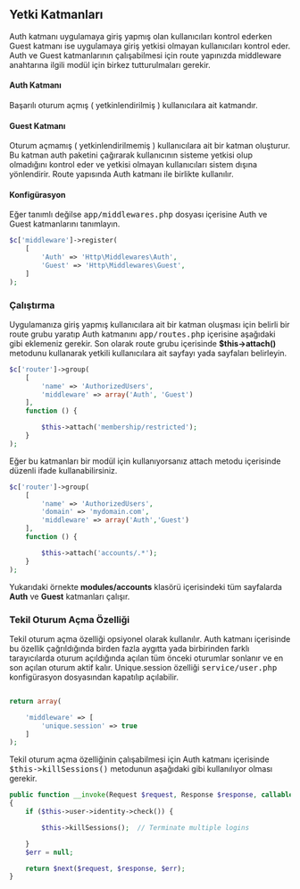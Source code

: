 
## Yetki Katmanları

Auth katmanı uygulamaya giriş yapmış olan kullanıcıları kontrol ederken Guest katmanı ise uygulamaya giriş yetkisi olmayan kullanıcıları kontrol eder. Auth ve Guest katmanlarının çalışabilmesi için route yapınızda middleware anahtarına ilgili modül için birkez tutturulmaları gerekir.

#### Auth Katmanı

Başarılı oturum açmış ( yetkinlendirilmiş ) kullanıcılara ait katmandır. 

#### Guest Katmanı

Oturum açmamış ( yetkinlendirilmemiş ) kullanıcılara ait bir katman oluşturur. Bu katman auth paketini çağırarak kullanıcının sisteme yetkisi olup olmadığını kontrol eder ve yetkisi olmayan kullanıcıları sistem dışına yönlendirir. Route yapısında Auth katmanı ile birlikte kullanılır.

<a name="auth-configuration"></a>

#### Konfigürasyon

Eğer tanımlı değilse <kbd>app/middlewares.php</kbd> dosyası içerisine Auth ve Guest katmanlarını tanımlayın.

```php
$c['middleware']->register(
    [
        'Auth' => 'Http\Middlewares\Auth',
        'Guest' => 'Http\Middlewares\Guest',
    ]
);
```

### Çalıştırma

Uygulamanıza giriş yapmış kullanıcılara ait bir katman oluşması için belirli bir route grubu yaratıp Auth katmanını <kbd>app/routes.php</kbd> içerisine aşağıdaki gibi eklemeniz gerekir.
Son olarak route grubu içerisinde <b>$this->attach()</b> metodunu kullanarak yetkili kullanıcılara ait sayfayı yada sayfaları belirleyin.

```php
$c['router']->group(
    [
        'name' => 'AuthorizedUsers',
        'middleware' => array('Auth', 'Guest')
    ],
    function () {

        $this->attach('membership/restricted');
    }
);
```

Eğer bu katmanları bir modül için kullanıyorsanız attach metodu içerisinde düzenli ifade kullanabilirsiniz.

```php
$c['router']->group(
    [
        'name' => 'AuthorizedUsers',
        'domain' => 'mydomain.com', 
        'middleware' => array('Auth','Guest')
    ],
    function () {

        $this->attach('accounts/.*');
    }
);
```

Yukarıdaki örnekte <b>modules/accounts</b> klasörü içerisindeki tüm sayfalarda <b>Auth</b> ve <b>Guest</b> katmanları çalışır.

### Tekil Oturum Açma Özelliği

Tekil oturum açma özelliği opsiyonel olarak kullanılır. Auth katmanı içerisinde bu özellik çağrıldığında birden fazla aygıtta yada birbirinden farklı tarayıcılarda oturum açıldığında açılan tüm önceki oturumlar sonlanır ve en son açılan oturum aktif kalır. Unique.session özelliği <kbd>service/user.php</kbd> konfigürasyon dosyasından kapatılıp açılabilir.

```php

return array(

    'middleware' => [
        'unique.session' => true
    ]
);
```

Tekil oturum açma özelliğinin çalışabilmesi için Auth katmanı içerisinde <kbd>$this->killSessions()</kbd> metodunun aşağıdaki gibi kullanılıyor olması gerekir.

```php
public function __invoke(Request $request, Response $response, callable $next = null)
{
    if ($this->user->identity->check()) {

        $this->killSessions();  // Terminate multiple logins

    }
    $err = null;

    return $next($request, $response, $err);
}
```
